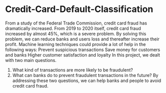 # Credit-Card-Default-Classification
From a study of the Federal Trade Commission, credit card fraud has dramatically increased. From 2019 to 2020 itself, credit card fraud increased by almost 45%, which is a severe problem. By solving this problem, we can reduce banks and users loss and thereafter increase their profit. Machine learning techniques could provide a lot of help in the following ways:
Prevent suspicious transactions
Save money for customers and banks
Higher customer satisfaction and loyalty
In this project, we dealt with two main questions. 
1. What kind of transactions are more likely to be fraudulent?
2. What can banks do to prevent fraudulent transactions in the future? 
By addressing these two questions, we can help banks and people to avoid credit card fraud.

